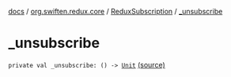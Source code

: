 [docs](../../index.md) / [org.swiften.redux.core](../index.md) / [ReduxSubscription](index.md) / [_unsubscribe](./_unsubscribe.md)

# _unsubscribe

`private val _unsubscribe: () -> `[`Unit`](https://kotlinlang.org/api/latest/jvm/stdlib/kotlin/-unit/index.html) [(source)](https://github.com/protoman92/KotlinRedux/tree/master/common/common-core/src/main/kotlin/org/swiften/redux/core/Subscription.kt#L30)